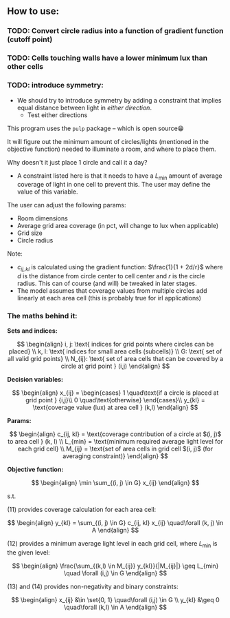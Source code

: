 ## How to use:

### TODO: Convert circle radius into a function of gradient function (cutoff point)

### TODO: Cells touching walls have a lower minimum lux than other cells

### TODO: introduce symmetry:
- We should try to introduce symmetry by adding a constraint that implies equal distance between light in $\textit{either direction}$.
    - Test either directions

This program uses the `pulp` package – which is open source😁

It will figure out the minimum amount of circles/lights (mentioned in the objective function) needed to illuminate a room, and where to place them.

Why doesn't it just place 1 circle and call it a day?
- A constraint listed here is that it needs to have a $L_{\min}$ amount of average coverage of light in one cell to prevent this. The user may define the value of this variable.

The user can adjust the following params: 
- Room dimensions
- Average grid area coverage (in pct, will change to lux when applicable)
- Grid size
- Circle radius

Note:
- $c_{ij, kl}$ is calculated using the gradient function: $\frac{1}{1 + 2d/r}$ where $d$ is the distance from circle center to cell center and $r$ is the circle radius. This can of course (and will) be tweaked in later stages.
- The model assumes that coverage values from multiple circles add linearly at each area cell (this is probably true for irl applications)

### The maths behind it:

**Sets and indices:**

$$
\begin{align}
i, j: \text{ indices for grid points where circles can be placed} \\
k, l: \text{ indices for small area cells (subcells)} \\
G: \text{ set of all valid grid points} \\
N_{ij}: \text{ set of area cells that can be covered by a circle at grid point } (i,j)
\end{align}
$$

**Decision variables:**

$$
\begin{align}
x_{ij} = \begin{cases}
1 \quad\text{if a circle is placed at grid point } {i,j}\\
0 \quad\text{otherwise}
\end{cases}\\
y_{kl} = \text{coverage value (lux) at area cell } (k,l)
\end{align}
$$

**Params:**

$$
\begin{align}
c_{ij, kl} = \text{coverage contribution of a circle at $(i, j)$ to area cell } (k, l) \\
L_{min} = \text{minimum required average light level for each grid cell} \\
M_{ij} = \text{set of area cells in grid cell $(i, j)$ (for averaging constraint)}
\end{align}
$$

**Objective function:**

$$
\begin{align}
\min \sum_{(i, j) \in G} x_{ij}
\end{align}
$$

s.t.

$(11)$ provides coverage calculation for each area cell:

$$
\begin{align}
y_{kl} = \sum_{(i, j) \in G} c_{ij, kl} x_{ij} \quad\forall (k, j) \in A
\end{align}
$$

$(12)$ provides a minimum average light level in each grid cell, where $L_{\min}$ is the given level:

$$
\begin{align}
\frac{\sum_{(k,l) \in M_{ij}} y_{kl}}{|M_{ij}|} \geq L_{min} \quad \forall (i,j) \in G
\end{align}
$$

$(13)$ and $(14)$ provides non-negativity and binary constraints:

$$
\begin{align}
x_{ij} &\in \set{0, 1} \quad\forall (i,j) \in G \\
y_{kl} &\geq 0 \quad\forall (k,l) \in A
\end{align}
$$
